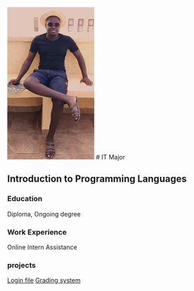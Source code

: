 
<img src="asset/202407.jpg" data-canonical-src="asset/202407.jpg" width="200" height="350" />
# IT Major

## Introduction to Programming Languages

### Education
Diploma, Ongoing degree

### Work Experience
Online Intern Assistance

### projects
[Login file](asset/login/login.html)
[Grading system](https://www.programiz.com/online-compiler/665zhaMHtowqv)
